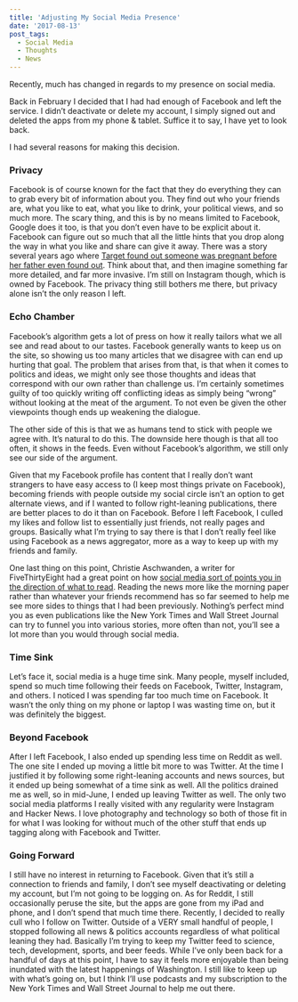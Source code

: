 ```yaml
---
title: 'Adjusting My Social Media Presence'
date: '2017-08-13'
post_tags:
  - Social Media
  - Thoughts
  - News
---
```


Recently, much has changed in regards to my presence on social media.
<!-- excerpt -->

Back in February I decided that I had had enough of Facebook and left the service. I didn’t deactivate or delete my account, I simply signed out and deleted the apps from my phone & tablet. Suffice it to say, I have yet to look back.

I had several reasons for making this decision.

### Privacy

Facebook is of course known for the fact that they do everything they can to grab every bit of information about you. They find out who your friends are, what you like to eat, what you like to drink, your political views, and so much more. The scary thing, and this is by no means limited to Facebook, Google does it too, is that you don’t even have to be explicit about it. Facebook can figure out so much that all the little hints that you drop along the way in what you like and share can give it away. There was a story several years ago where <a href="https://www.forbes.com/sites/kashmirhill/2012/02/16/how-target-figured-out-a-teen-girl-was-pregnant-before-her-father-did/#3078e64b6668" target="_blank" rel="noopener">Target found out someone was pregnant before her father even found out</a>. Think about that, and then imagine something far more detailed, and far more invasive. I’m still on Instagram though, which is owned by Facebook. The privacy thing still bothers me there, but privacy alone isn’t the only reason I left.

### Echo Chamber

Facebook’s algorithm gets a lot of press on how it really tailors what we all see and read about to our tastes. Facebook generally wants to keep us on the site, so showing us too many articles that we disagree with can end up hurting that goal. The problem that arises from that, is that when it comes to politics and ideas, we might only see those thoughts and ideas that correspond with our own rather than challenge us. I’m certainly sometimes guilty of too quickly writing off conflicting ideas as simply being “wrong” without looking at the meat of the argument. To not even be given the other viewpoints though ends up weakening the dialogue.

The other side of this is that we as humans tend to stick with people we agree with. It’s natural to do this. The downside here though is that all too often, it shows in the feeds. Even without Facebook’s algorithm, we still only see our side of the argument.

Given that my Facebook profile has content that I really don’t want strangers to have easy access to (I keep most things private on Facebook), becoming friends with people outside my social circle isn’t an option to get alternate views, and if I wanted to follow right-leaning publications, there are better places to do it than on Facebook. Before I left Facebook, I culled my likes and follow list to essentially just friends, not really pages and groups. Basically what I’m trying to say there is that I don’t really feel like using Facebook as a news aggregator, more as a way to keep up with my friends and family.

One last thing on this point, Christie Aschwanden, a writer for FiveThirtyEight had a great point on how <a href="https://fivethirtyeight.com/features/leaving-social-media-taught-me-how-broken-the-news-cycle-is/" target="_blank" rel="noopener">social media sort of points you in the direction of what to read</a>. Reading the news more like the morning paper rather than whatever your friends recommend has so far seemed to help me see more sides to things that I had been previously. Nothing’s perfect mind you as even publications like the New York Times and Wall Street Journal can try to funnel you into various stories, more often than not, you’ll see a lot more than you would through social media.

### Time Sink

Let’s face it, social media is a huge time sink. Many people, myself included, spend so much time following their feeds on Facebook, Twitter, Instagram, and others. I noticed I was spending far too much time on Facebook. It wasn’t the only thing on my phone or laptop I was wasting time on, but it was definitely the biggest.

### Beyond Facebook

After I left Facebook, I also ended up spending less time on Reddit as well. The one site I ended up moving a little bit more to was Twitter. At the time I justified it by following some right-leaning accounts and news sources, but it ended up being somewhat of a time sink as well. All the politics drained me as well, so in mid-June, I ended up leaving Twitter as well. The only two social media platforms I really visited with any regularity were Instagram and Hacker News. I love photography and technology so both of those fit in for what I was looking for without much of the other stuff that ends up tagging along with Facebook and Twitter.

### Going Forward

I still have no interest in returning to Facebook. Given that it’s still a connection to friends and family, I don’t see myself deactivating or deleting my account, but I’m not going to be logging on. As for Reddit, I still occasionally peruse the site, but the apps are gone from my iPad and phone, and I don’t spend that much time there. Recently, I decided to really cull who I follow on Twitter. Outside of a VERY small handful of people, I stopped following all news & politics accounts regardless of what political leaning they had. Basically I’m trying to keep my Twitter feed to science, tech, development, sports, and beer feeds. While I’ve only been back for a handful of days at this point, I have to say it feels more enjoyable than being inundated with the latest happenings of Washington. I still like to keep up with what’s going on, but I think I’ll use podcasts and my subscription to the New York Times and Wall Street Journal to help me out there.
